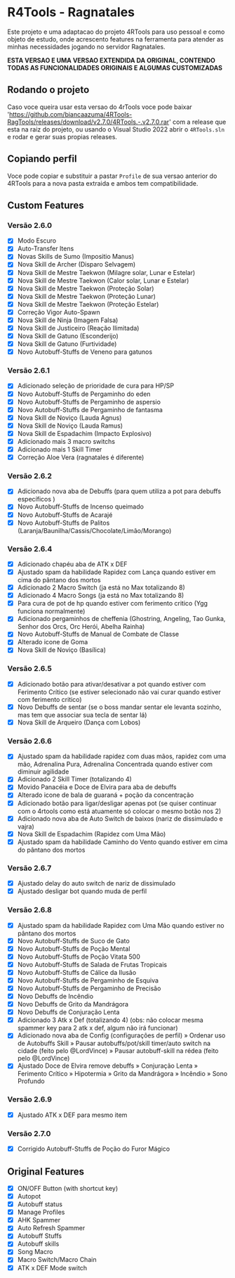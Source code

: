 # R4Tools - Ragnatales

Este projeto e uma adaptacao do projeto 4RTools para uso pessoal e como objeto de estudo, onde acrescento features na ferramenta para atender as minhas necessidades jogando no servidor Ragnatales.

**ESTA VERSAO E UMA VERSAO EXTENDIDA DA ORIGINAL, CONTENDO TODAS AS FUNCIONALIDADES ORIGINAIS E ALGUMAS CUSTOMIZADAS**

## Rodando o projeto

Caso voce queira usar esta versao do 4rTools voce pode baixar 'https://github.com/biancaazuma/4RTools-RagTools/releases/download/v2.7.0/4RTools.-.v2.7.0.rar' com a release que esta na raiz do projeto, ou usando o Visual Studio 2022 abrir o `4RTools.sln` e rodar e gerar suas propias releases.

## Copiando perfil

Voce pode copiar e substituir a pastar `Profile` de sua versao anterior do 4RTools para a nova pasta extraida e ambos tem compatibilidade.

## Custom Features
### Versão 2.6.0
- [x] Modo Escuro
- [x] Auto-Transfer Itens
- [x] Novas Skills de Sumo (Impositio Manus)
- [x] Nova Skill de Archer (Disparo Selvagem)
- [x] Nova Skill de Mestre Taekwon (Milagre solar, Lunar e Estelar)
- [x] Nova Skill de Mestre Taekwon (Calor solar, Lunar e Estelar)
- [x] Nova Skill de Mestre Taekwon (Proteção Solar)
- [x] Nova Skill de Mestre Taekwon (Proteção Lunar)
- [x] Nova Skill de Mestre Taekwon (Proteção Estelar)
- [x] Correção Vigor Auto-Spawn
- [x] Nova Skill de Ninja (Imagem Falsa)
- [x] Nova Skill de Justiceiro (Reação Ilimitada)
- [x] Nova Skill de Gatuno (Esconderijo)
- [x] Nova Skill de Gatuno (Furtividade)
- [x] Novo Autobuff-Stuffs de Veneno para gatunos

### Versão 2.6.1
- [x] Adicionado seleção de prioridade de cura para HP/SP
- [x] Novo Autobuff-Stuffs de Pergaminho do eden
- [x] Novo Autobuff-Stuffs de Pergaminho de aspersio
- [x] Novo Autobuff-Stuffs de Pergaminho de fantasma
- [x] Nova Skill de Noviço (Lauda Agnus)
- [x] Nova Skill de Noviço (Lauda Ramus)
- [x] Nova Skill de Espadachim (Impacto Explosivo)
- [x] Adicionado mais 3 macro switchs
- [x] Adicionado mais 1 Skill Timer
- [x] Correção Aloe Vera (ragnatales é diferente)

### Versão 2.6.2
- [x] Adicionado nova aba de Debuffs (para quem utiliza a pot para debuffs específicos )
- [x] Novo Autobuff-Stuffs de Incenso queimado
- [x] Novo Autobuff-Stuffs de Acarajé
- [x] Novo Autobuff-Stuffs de Palitos (Laranja/Baunilha/Cassis/Chocolate/Limão/Morango)

### Versão 2.6.4
- [x] Adicionado chapéu aba de ATK x DEF
- [x] Ajustado spam da habilidade Rapidez com Lança quando estiver em cima do pântano dos mortos
- [x] Adicionado 2 Macro Switch (ja está no Max totalizando 8)
- [x] Adicionado 4 Macro Songs (ja está no Max totalizando 8)
- [x] Para cura de pot de hp quando estiver com ferimento critico (Ygg funciona normalmente)
- [x] Adicionado pergaminhos de cheffenia (Ghostring, Angeling, Tao Gunka, Senhor dos Orcs, Orc Herói, Abelha Rainha)
- [x] Novo Autobuff-Stuffs de  Manual de Combate de Classe
- [x] Alterado icone de Goma
- [x] Nova Skill de Noviço (Basílica)

### Versão 2.6.5
- [x] Adicionado botão para ativar/desativar a pot quando estiver com Ferimento Crítico (se estiver selecionado não vai curar quando estiver com ferimento critico)
- [x] Novo Debuffs de sentar (se o boss mandar sentar ele levanta sozinho, mas tem que associar sua tecla de sentar lá)
- [x] Nova Skill de Arqueiro (Dança com Lobos)

### Versão 2.6.6
- [x] Ajustado spam da habilidade rapidez com  duas mãos, rapidez com uma mão, Adrenalina Pura, Adrenalina Concentrada quando estiver com diminuir agilidade
- [x] Adicionado 2 Skill Timer (totalizando 4)
- [x] Movido Panacéia e Doce de Elvira para aba de debuffs
- [x] Alterado icone de bala de guaraná + poção da concentração
- [x] Adicionado botão para ligar/desligar apenas pot (se quiser continuar com o 4rtools como está atuamente só colocar o mesmo botão nos 2)
- [x] Adicionado nova aba de Auto Switch de baixos (nariz de dissimulado e vajra)
- [x] Nova Skill de Espadachim (Rapidez com Uma Mão)
- [x] Ajustado spam da habilidade Caminho do Vento quando estiver em cima do pântano dos mortos

### Versão 2.6.7
- [x] Ajustado delay do auto switch de nariz de dissimulado
- [x] Ajustado desligar bot quando muda de perfil

### Versão 2.6.8
- [x] Ajustado spam da habilidade Rapidez com Uma Mão quando estiver no pântano dos mortos
- [x] Novo Autobuff-Stuffs de Suco de Gato
- [x] Novo Autobuff-Stuffs de Poção Mental
- [x] Novo Autobuff-Stuffs de Poção Vitata 500
- [x] Novo Autobuff-Stuffs de Salada de Frutas Tropicais
- [x] Novo Autobuff-Stuffs de Cálice da Ilusão
- [x] Novo Autobuff-Stuffs de Pergaminho de Esquiva
- [x] Novo Autobuff-Stuffs de Pergaminho de Precisão
- [x] Novo Debuffs de Incêndio
- [x] Novo Debuffs de Grito da Mandrágora
- [x] Novo Debuffs de Conjuração Lenta
- [x] Adicionado 3 Atk x Def (totalizando 4) (obs: não colocar mesma spammer key para 2 atk x def, algum não irá funcionar)
- [x] Adicionado nova aba de Config (configurações de perfil)
	» Ordenar uso de Autobuffs Skill
	» Pausar autobuffs/pot/skill timer/auto switch na cidade (feito pelo @LordVince)
	» Pausar autobuff-skill na rédea (feito pelo @LordVince)
- [x] Ajustado Doce de Elvira remove debuffs 
	» Conjuração Lenta
	» Ferimento Crítico
	» Hipotermia
	» Grito da Mandrágora
	» Incêndio
	» Sono Profundo

### Versão 2.6.9
- [x] Ajustado ATK x DEF para mesmo item

### Versão 2.7.0
- [x] Corrigido Autobuff-Stuffs de Poção do Furor Mágico

## Original Features
- [x] ON/OFF Button (with shortcut key)
- [x] Autopot
- [x] Autobuff status
- [x] Manage Profiles
- [x] AHK Spammer
- [x] Auto Refresh Spammer
- [x] Autobuff Stuffs
- [x] Autobuff skills
- [x] Song Macro
- [x] Macro Switch/Macro Chain
- [x] ATK x DEF Mode switch
